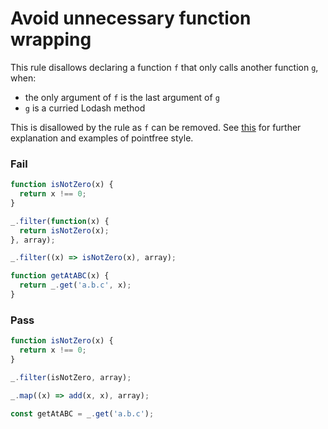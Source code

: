 # Avoid unnecessary function wrapping

This rule disallows declaring a function `f` that only calls another function `g`, when:
- the only argument of `f` is the last argument of `g`
- `g` is a curried Lodash method

This is disallowed by the rule as `f` can be removed. See [this](https://drboolean.gitbooks.io/mostly-adequate-guide/content/ch5.html#pointfree) for further explanation and examples of pointfree style.

### Fail

```js
function isNotZero(x) {
  return x !== 0;
}

_.filter(function(x) {
  return isNotZero(x);
}, array);

_.filter((x) => isNotZero(x), array);

function getAtABC(x) {
  return _.get('a.b.c', x);
}
```

### Pass

```js
function isNotZero(x) {
  return x !== 0;
}

_.filter(isNotZero, array);

_.map((x) => add(x, x), array);

const getAtABC = _.get('a.b.c');
```
